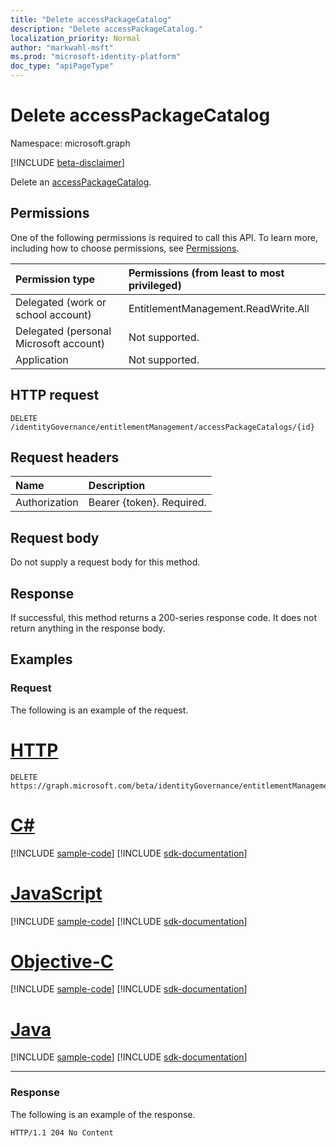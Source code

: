 ```yaml
---
title: "Delete accessPackageCatalog"
description: "Delete accessPackageCatalog."
localization_priority: Normal
author: "markwahl-msft"
ms.prod: "microsoft-identity-platform"
doc_type: "apiPageType"
---
```


# Delete accessPackageCatalog

Namespace: microsoft.graph

[!INCLUDE [beta-disclaimer](../../includes/beta-disclaimer.md)]

Delete an [accessPackageCatalog](../resources/accesspackagecatalog.md).

## Permissions

One of the following permissions is required to call this API. To learn more, including how to choose permissions, see [Permissions](/graph/permissions-reference).

| Permission type                        | Permissions (from least to most privileged) |
|:---------------------------------------|:--------------------------------------------|
| Delegated (work or school account)     | EntitlementManagement.ReadWrite.All |
| Delegated (personal Microsoft account) | Not supported. |
| Application                            | Not supported. |

## HTTP request

<!-- { "blockType": "ignored" } -->

```http
DELETE /identityGovernance/entitlementManagement/accessPackageCatalogs/{id}
```

## Request headers

| Name          | Description   |
|:--------------|:--------------|
| Authorization | Bearer \{token\}. Required. |

## Request body

Do not supply a request body for this method.

## Response

If successful, this method returns a 200-series response code. It does not return anything in the response body.

## Examples

### Request

The following is an example of the request.

# [HTTP](#tab/http)
<!-- {
  "blockType": "request",
  "name": "delete_accesspackagecatalog"
}-->

```http
DELETE https://graph.microsoft.com/beta/identityGovernance/entitlementManagement/accessPackageCatalogs/{id}
```
# [C#](#tab/csharp)
[!INCLUDE [sample-code](../includes/snippets/csharp/delete-accesspackagecatalog-csharp-snippets.md)]
[!INCLUDE [sdk-documentation](../includes/snippets/snippets-sdk-documentation-link.md)]

# [JavaScript](#tab/javascript)
[!INCLUDE [sample-code](../includes/snippets/javascript/delete-accesspackagecatalog-javascript-snippets.md)]
[!INCLUDE [sdk-documentation](../includes/snippets/snippets-sdk-documentation-link.md)]

# [Objective-C](#tab/objc)
[!INCLUDE [sample-code](../includes/snippets/objc/delete-accesspackagecatalog-objc-snippets.md)]
[!INCLUDE [sdk-documentation](../includes/snippets/snippets-sdk-documentation-link.md)]

# [Java](#tab/java)
[!INCLUDE [sample-code](../includes/snippets/java/delete-accesspackagecatalog-java-snippets.md)]
[!INCLUDE [sdk-documentation](../includes/snippets/snippets-sdk-documentation-link.md)]

---


### Response

The following is an example of the response.

<!-- {
  "blockType": "response",
  "truncated": true
} -->

```http
HTTP/1.1 204 No Content
```

<!-- uuid: 16cd6b66-4b1a-43a1-adaf-3a886856ed98
2019-02-04 14:57:30 UTC -->
<!-- {
  "type": "#page.annotation",
  "description": "Delete accessPackageCatalog",
  "keywords": "",
  "section": "documentation",
  "tocPath": ""
}-->


